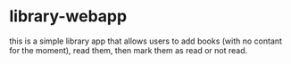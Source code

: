 # library-webapp
 this is a simple library app that allows users to add books (with no contant for the moment), read them, then mark them as read or not read.